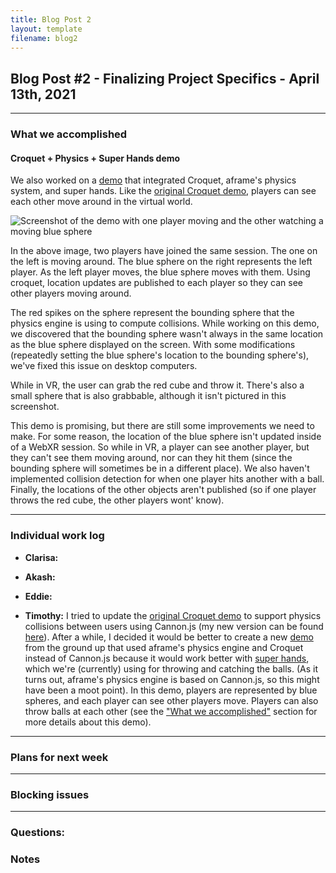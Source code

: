 ```yaml
---
title: Blog Post 2
layout: template
filename: blog2
---
```


## Blog Post #2 -  Finalizing Project Specifics - April 13th, 2021

<hr>

### What we accomplished

#### Croquet + Physics + Super Hands demo
We also worked on a [demo](https://super-hands-croquet.glitch.me/) that integrated Croquet, aframe's physics system, and super hands. Like the [original Croquet demo](https://croquet-hello-webvr.glitch.me/), players can see each other move around in the virtual world.

![Screenshot of the demo with one player moving and the other watching a moving blue sphere](/images/croquet-player.gif)

In the above image, two players have joined the same session. The one on the left is moving around. The blue sphere on the right represents the left player. As the left player moves, the blue sphere moves with them. Using croquet, location updates are published to each player so they can see other players moving around.

The red spikes on the sphere represent the bounding sphere that the physics engine is using to compute collisions. While working on this demo, we discovered that the bounding sphere wasn't always in the same location as the blue sphere displayed on the screen. With some modifications (repeatedly setting the blue sphere's location to the bounding sphere's), we've fixed this issue on desktop computers.

While in VR, the user can grab the red cube and throw it. There's also a small sphere that is also grabbable, although it isn't pictured in this screenshot.

This demo is promising, but there are still some improvements we need to make. For some reason, the location of the blue sphere isn't updated inside of a WebXR session. So while in VR, a player can see another player, but they can't see them moving around, nor can they hit them (since the bounding sphere will sometimes be in a different place). We also haven't implemented collision detection for when one player hits another with a ball. Finally, the locations of the other objects aren't published (so if one player throws the red cube, the other players wont' know).

<hr>

### Individual work log

- **Clarisa:**

- **Akash:**

- **Eddie:**

- **Timothy:** I tried to update the [original Croquet demo](https://croquet-hello-webvr.glitch.me/) to support physics collisions between users using Cannon.js (my new version can be found [here](https://croquet-aframe-cannon.glitch.me/)). After a while, I decided it would be better to create a new [demo](https://super-hands-croquet.glitch.me/) from the ground up that used aframe's physics engine and Croquet instead of Cannon.js because it would work better with [super hands](https://github.com/wmurphyrd/aframe-super-hands-component), which we're (currently) using for throwing and catching the balls. (As it turns out, aframe's physics engine is based on Cannon.js, so this might have been a moot point). In this demo, players are represented by blue spheres, and each player can see other players move. Players can also throw balls at each other (see the ["What we accomplished"](#what-we-accomplished) section for more details about this demo).

<hr>

### Plans for next week


<hr>

### Blocking issues



<hr>

### Questions:


### Notes
